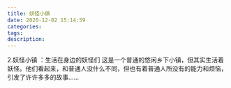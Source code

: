 ```yaml
---
title: 妖怪小镇
date: 2020-12-02 15:14:59
categories:
tags:
description:
---
```



 2.妖怪小镇 ：生活在身边的妖怪们
这是一个普通的悠闲乡下小镇，但其实生活着妖怪。他们看起来，和普通人没什么不同，但也有着普通人所没有的能力和烦恼，引发了许许多多的故事……
